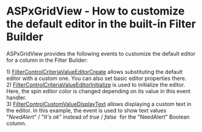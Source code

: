 # ASPxGridView - How to customize the default editor in the built-in Filter Builder


<p>ASPxGridView provides the following events to customize the default editor for a column in the Filter Builder:</p>
<p>1) <a href="https://documentation.devexpress.com/AspNet/DevExpress.Web.ASPxGridBase.FilterControlCriteriaValueEditorCreate.event">FilterControlCriteriaValueEditorCreate</a> allows substituting the default editor with a custom one. You can also set basic editor properties there.<br>2) <a href="https://documentation.devexpress.com/AspNet/DevExpress.Web.ASPxGridBase.FilterControlCriteriaValueEditorInitialize.event">FilterControlCriteriaValueEditorInitialize</a> is used to initialize the editor. Here, the spin editor color is changed depending on its value in this event handler.<br>3) <a href="https://documentation.devexpress.com/AspNet/DevExpress.Web.ASPxGridBase.FilterControlCustomValueDisplayText.event">FilterControlCustomValueDisplayText</a> allows displaying a custom text in the editor. In this example, the event is used to show text values "<em>NeedAlert</em>" / "<em>It's ok</em>" instead of <em>true</em> / <em>false</em>  for the "NeedAlert" Boolean column.</p>

<br/>


